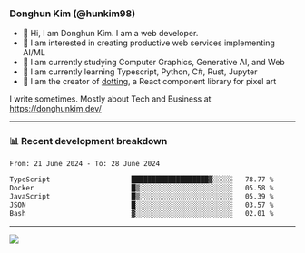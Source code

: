 ### Donghun Kim (@hunkim98)

- 👋 Hi, I am Donghun Kim. I am a web developer. 
- 🤔 I am interested in creating productive web services implementing AI/ML
- 🔭 I am currently studying Computer Graphics, Generative AI, and Web 
- 🌱 I am currently learning Typescript, Python, C#, Rust, Jupyter
- 🎨 I am the creator of [dotting](https://github.com/hunkim98/dotting), a React component library for pixel art

I write sometimes. Mostly about Tech and Business at https://donghunkim.dev/

---
### 📊 Recent development breakdown
<!--START_SECTION:waka-->

```txt
From: 21 June 2024 - To: 28 June 2024

TypeScript                    ███████████████████▓░░░░░   78.77 %
Docker                        █▒░░░░░░░░░░░░░░░░░░░░░░░   05.58 %
JavaScript                    █▒░░░░░░░░░░░░░░░░░░░░░░░   05.39 %
JSON                          █░░░░░░░░░░░░░░░░░░░░░░░░   03.57 %
Bash                          ▓░░░░░░░░░░░░░░░░░░░░░░░░   02.01 %
```

<!--END_SECTION:waka-->
---

<!-- <div align='center'> -->
  <img align="center" src="https://github-readme-stats.vercel.app/api?username=hunkim98&theme=dark&show_icons=true"/>
<!-- </div> -->
<!--
**hunkim98/hunkim98** is a ✨ _special_ ✨ repository because its `README.md` (this file) appears on your GitHub profile.

Here are some ideas to get you started:

- 🔭 I’m currently working on ...
- 🌱 I’m currently learning ...
- 👯 I’m looking to collaborate on ...
- 🤔 I’m looking for help with ...
- 💬 Ask me about ...
- 📫 How to reach me: ...
- 😄 Pronouns: ...
- ⚡ Fun fact: ...
-->
